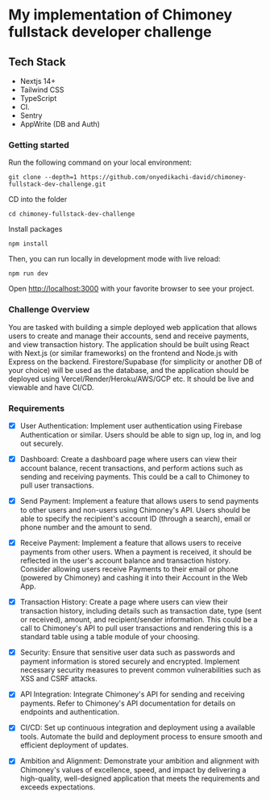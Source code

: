 # My implementation of Chimoney fullstack developer challenge

## Tech Stack

- Nextjs 14+
- Tailwind CSS
- TypeScript
- CI.
- Sentry
- AppWrite (DB and Auth)

### Getting started

Run the following command on your local environment:

```shell
git clone --depth=1 https://github.com/onyedikachi-david/chimoney-fullstack-dev-challenge.git
```

CD into the folder

```shell
cd chimoney-fullstack-dev-challenge
```

Install packages

```shell
npm install
```

Then, you can run locally in development mode with live reload:

```shell
npm run dev
```

Open <http://localhost:3000> with your favorite browser to see your project.

### Challenge Overview

You are tasked with building a simple deployed web application that allows users to create and manage their accounts, send and receive payments, and view transaction history. The application should be built using React with Next.js (or similar frameworks) on the frontend and Node.js with Express on the backend. Firestore/Supabase (for simplicity or another DB of your choice) will be used as the database, and the application should be deployed using Vercel/Render/Heroku/AWS/GCP etc. It should be live and viewable and have CI/CD.

### Requirements

- [x] User Authentication: Implement user authentication using Firebase Authentication or similar. Users should be able to sign up, log in, and log out securely.

- [x] Dashboard: Create a dashboard page where users can view their account balance, recent transactions, and perform actions such as sending and receiving payments. This could be a call to Chimoney to pull user transactions.

- [x] Send Payment: Implement a feature that allows users to send payments to other users and non-users using Chimoney's API. Users should be able to specify the recipient's account ID (through a search), email or phone number and the amount to send.

- [x] Receive Payment: Implement a feature that allows users to receive payments from other users. When a payment is received, it should be reflected in the user's account balance and transaction history. Consider allowing users receive Payments to their email or phone (powered by Chimoney) and cashing it into their Account in the Web App.

- [x] Transaction History: Create a page where users can view their transaction history, including details such as transaction date, type (sent or received), amount, and recipient/sender information. This could be a call to Chimoney's API to pull user transactions and rendering this is a standard table using a table module of your choosing.

- [x] Security: Ensure that sensitive user data such as passwords and payment information is stored securely and encrypted. Implement necessary security measures to prevent common vulnerabilities such as XSS and CSRF attacks.

- [x] API Integration: Integrate Chimoney's API for sending and receiving payments. Refer to Chimoney's API documentation for details on endpoints and authentication.

- [x] CI/CD: Set up continuous integration and deployment using a available tools. Automate the build and deployment process to ensure smooth and efficient deployment of updates.

- [x] Ambition and Alignment: Demonstrate your ambition and alignment with Chimoney's values of excellence, speed, and impact by delivering a high-quality, well-designed application that meets the requirements and exceeds expectations.
